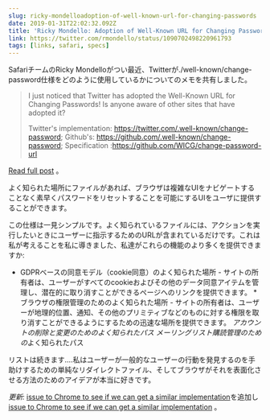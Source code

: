 ```yaml
---
slug: ricky-mondelloadoption-of-well-known-url-for-changing-passwords
date: 2019-01-31T22:02:32.092Z
title: 'Ricky Mondello: Adoption of Well-Known URL for Changing Passwords'
link: https://twitter.com/rmondello/status/1090702498220961793
tags: [links, safari, specs]
---
```

SafariチームのRicky Mondelloがつい最近、Twitterが./well-known/change-password仕様をどのように使用しているかについてのメモを共有しました。

> I just noticed that Twitter has adopted the Well-Known URL for Changing Passwords! Is anyone aware of other sites that have adopted it?
> 
> Twitter's implementation: https://twitter.com/.well-known/change-password;
> Github's: https://github.com/.well-known/change-password;
> Specification :https://github.com/WICG/change-password-url

[Read full post](https://twitter.com/rmondello/status/1090702498220961793) 。

よく知られた場所にファイルがあれば、ブラウザは複雑なUIをナビゲートすることなく素早くパスワードをリセットすることを可能にするUIをユーザに提供することができます。

この仕様は一見シンプルです。よく知られているファイルには、アクションを実行したいときにユーザーに指示するためのURLが含まれているだけです。これは私が考えることを私に導きました、私達がこれらの機能のより多くを提供できますか:

* GDPRベースの同意モデル（cookie同意）のよく知られた場所 - サイトの所有者は、ユーザーがすべてのcookieおよびその他のデータ同意アイテムを管理し、潜在的に取り消すことができるページへのリンクを提供できます。
*ブラウザの権限管理のためのよく知られた場所 - サイトの所有者は、ユーザーが地理的位置、通知、その他のプリミティブなどのものに対する権限を取り消すことができるようにするための迅速な場所を提供できます。
*アカウントの削除と変更のためのよく知られたパス
メーリングリスト購読管理のための*よく知られたパス

リストは続きます....私はユーザーが一般的なユーザーの行動を発見するのを手助けするための単純なリダイレクトファイル、そしてブラウザがそれを表面化させる方法のためのアイデアが本当に好きです。

*更新:* [issue to Chrome to see if we can get a similar implementation](https://bugs.chromium.org/p/chromium/issues/detail?id=927473)を追加し[issue to Chrome to see if we can get a similar implementation](https://bugs.chromium.org/p/chromium/issues/detail?id=927473) 。